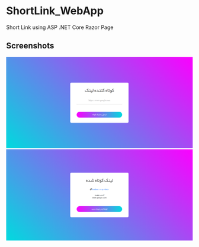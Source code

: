 # ShortLink_WebApp
Short Link using ASP .NET Core Razor Page

## Screenshots
![alt text](https://github.com/farhad-ariamaram/ShortLink_WebApp/blob/main/Screenshots/1.png)
![alt text](https://github.com/farhad-ariamaram/ShortLink_WebApp/blob/main/Screenshots/2.png)
